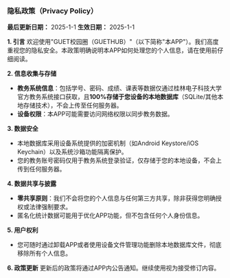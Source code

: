 ### **隐私政策（Privacy Policy）**

**最后更新日期：** 2025-1-1
**生效日期：** 2025-1-1

**1. 引言**
欢迎使用"GUET校园圈（GUETHUB）"（以下简称"本APP"）。我们高度重视您的隐私安全。本政策明确说明本APP如何处理您的个人信息，请在使用前仔细阅读。

**2. 信息收集与存储**

- **教务系统信息**：包括学号、密码、成绩、课表等数据仅通过桂林电子科技大学官方教务系统接口获取，且**100%存储于您设备的本地数据库**（SQLite/其他本地存储技术），不会上传至任何服务器。
- **设备权限**：本APP可能需要访问网络权限以同步教务数据。

**3. 数据安全**

- 本地数据库采用设备系统提供的加密机制（如Android Keystore/iOS Keychain）以及系统沙箱功能隔离保护。
- 您的教务账号密码仅用于教务系统登录验证，仅存储于您的本地设备，不会上传到任何服务器。

**4. 数据共享与披露**

- **零共享原则**：我们不会将您的个人信息与任何第三方共享，除非获得您明确授权或法律强制要求。
- 匿名化统计数据可能用于优化APP功能，但不包含任何个人身份信息。

**5. 用户权利**

- 您可随时通过卸载APP或者使用设备文件管理功能删除本地数据库文件，彻底移除所有个人信息。

**6. 政策更新**
更新后的政策将通过APP内公告通知。继续使用视为接受修订内容。